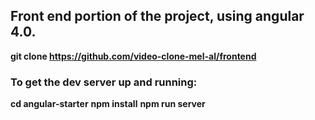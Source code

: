 ## Front end portion of the project, using angular 4.0.

**git clone https://github.com/video-clone-mel-al/frontend**

### To get the dev server up and running:
**cd angular-starter**
**npm install** 
**npm run server**